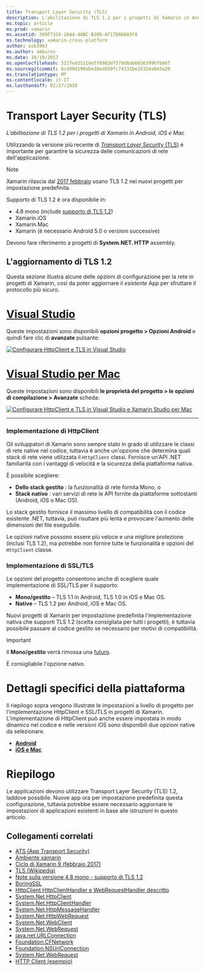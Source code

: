 ```yaml
---
title: Transport Layer Security (TLS)
description: L'abilitazione di TLS 1.2 per i progetti di Xamarin in Android, iOS e Mac
ms.topic: article
ms.prod: xamarin
ms.assetid: 399F71C6-16A4-4ABC-B30D-AF17D066A5FA
ms.technology: xamarin-cross-platform
author: asb3993
ms.author: amburns
ms.date: 10/10/2017
ms.openlocfilehash: 5237ed35116e5f8983df579d0ab68363996fb06f
ms.sourcegitcommit: 6cd40d190abe38edd50fc74331be15324a845a28
ms.translationtype: MT
ms.contentlocale: it-IT
ms.lasthandoff: 02/27/2018
---
```

# <a name="transport-layer-security-tls"></a>Transport Layer Security (TLS)

_L'abilitazione di TLS 1.2 per i progetti di Xamarin in Android, iOS e Mac_

Utilizzando la versione più recente di [ _Transport Layer Security_ (TLS)](https://en.wikipedia.org/wiki/Transport_Layer_Security) è importante per garantire la sicurezza delle comunicazioni di rete dell'applicazione.

> [!NOTE]
> Xamarin rilascia dal [2017 febbraio](https://releases.xamarin.com/stable-release-cycle-9/) usano TLS 1.2 nei nuovi progetti per impostazione predefinita.

Supporto di TLS 1.2 è ora disponibile in:

* 4.8 mono (include [supporto di TLS 1.2](http://www.mono-project.com/docs/about-mono/releases/4.8.0/#tls-12-support))
* Xamarin.iOS
* Xamarin.Mac
* Xamarin (è necessario Android 5.0 o versioni successive)

Devono fare riferimento a progetti di **System.NET. HTTP** assembly. 

## <a name="updating-to-tls-12"></a>L'aggiornamento di TLS 1.2

Questa sezione illustra alcune delle opzioni di configurazione per la rete in progetti di Xamarin, così da poter aggiornare il _esistente_ App per sfruttare il protocollo più sicuro.


# <a name="visual-studiotabvswin"></a>[Visual Studio](#tab/vswin)

Queste impostazioni sono disponibili **opzioni progetto > Opzioni Android** e quindi fare clic di **avanzate** pulsante: 

[![Configurare HttpClient e TLS in Visual Studio](transport-layer-security-images/properties-vs-sml.png)](transport-layer-security-images/properties-vs.png)

# <a name="visual-studio-for-mactabvsmac"></a>[Visual Studio per Mac](#tab/vsmac)
Queste impostazioni sono disponibili **le proprietà del progetto > le opzioni di compilazione > Avanzate** scheda:

[![Configurare HttpClient e TLS in Visual Studio e Xamarin Studio per Mac](transport-layer-security-images/properties-xs-sml.png)](transport-layer-security-images/properties-xs.png)

-----


### <a name="httpclient-implementation"></a>Implementazione di HttpClient

Gli sviluppatori di Xamarin sono sempre stato in grado di utilizzare le classi di rete native nel codice, tuttavia è anche un'opzione che determina quali stack di rete viene utilizzata il `HttpClient` classi. Fornisce un'API .NET familiarità con i vantaggi di velocità e la sicurezza della piattaforma nativa.

È possibile scegliere:

- **Dello stack gestito** : la funzionalità di rete fornita Mono, o
- **Stack nativo** : vari servizi di rete le API fornite da piattaforme sottostanti (Android, iOS o Mac OS).

Lo stack gestito fornisce il massimo livello di compatibilità con il codice esistente .NET, tuttavia, può risultare più lenta e provocare l'aumento delle dimensioni del file eseguibile.

Le opzioni native possono essere più veloce e una migliore protezione (inclusi TLS 1.2), ma potrebbe non fornire tutte le funzionalità e opzioni del `HttpClient` classe.


### <a name="ssltls-implementation"></a>Implementazione di SSL/TLS

Le opzioni del progetto consentono anche di scegliere quale implementazione di SSL/TLS per il supporto:

- **Mono/gestito** – TLS 1.1 in Android, TLS 1.0 in iOS e Mac OS.
- **Native** – TLS 1.2 per Android, iOS e Mac OS.

Nuovi progetti di Xamarin per impostazione predefinita l'implementazione nativa che supporti TLS 1.2 (scelta consigliata per tutti i progetti), è tuttavia possibile passare al codice gestito se necessario per motivi di compatibilità.

> [!IMPORTANT]
> Il **Mono/gestito** verrà rimossa una [futuro](https://developer.xamarin.com/releases/ios/xamarin.ios_10/xamarin.ios_10.8/).
>
> È consigliabile l'opzione nativo.

# <a name="platform-specific-details"></a>Dettagli specifici della piattaforma

Il riepilogo sopra vengono illustrate le impostazioni a livello di progetto per l'implementazione HttpClient e SSL/TLS in progetti di Xamarin. L'implementazione di HttpClient può anche essere impostata in modo dinamico nel codice e nelle versioni iOS sono disponibili due opzioni native da selezionare.

- [**Android**](~/android/app-fundamentals/http-stack.md)
- [**iOS e Mac**](~/cross-platform/macios/http-stack.md)


# <a name="summary"></a>Riepilogo

Le applicazioni devono utilizzare Transport Layer Security (TLS) 1.2, laddove possibile.
Nuove app ora per impostazione predefinita questa configurazione, tuttavia potrebbe essere necessario aggiornare le impostazioni di applicazioni esistenti in base alle istruzioni in questo articolo.

## <a name="related-links"></a>Collegamenti correlati

- [ATS (App Transport Security)](~/ios/app-fundamentals/ats.md)
- [Ambiente xamarin](~/android/deploy-test/environment.md)
- [Ciclo di Xamarin 9 (febbraio 2017)](https://releases.xamarin.com/stable-release-cycle-9/)
- [TLS (Wikipedia)](https://en.wikipedia.org/wiki/Transport_Layer_Security)
- [Note sulla versione 4.8 mono - supporto di TLS 1.2](http://www.mono-project.com/docs/about-monohttps://developer.xamarin.com/releases/4.8.0/#tls-12-support)
- [BoringSSL](https://boringssl.googlesource.com/boringssl/)
- [HttpClient HttpClientHandler e WebRequestHandler descritto](https://blogs.msdn.microsoft.com/henrikn/2012/08/07/httpclient-httpclienthandler-and-webrequesthandler-explained/)
- [System.Net.HttpClient](https://msdn.microsoft.com/en-us/library/system.net.http.httpclient(v=vs.118).aspx)
- [System.Net.HttpClientHandler](https://msdn.microsoft.com/en-us/library/system.net.http.httpclienthandler(v=vs.118).aspx)
- [System.Net.HttpMessageHandler](https://msdn.microsoft.com/en-us/library/system.net.http.httpmessagehandler(v=vs.118).aspx)
- [System.Net.HttpWebRequest](https://msdn.microsoft.com/en-us/library/system.net.httpwebrequest(v=vs.110).aspx)
- [System.Net.WebClient](https://msdn.microsoft.com/en-us/library/system.net.webclient(v=vs.110).aspx)
- [System.Net.WebRequest](https://msdn.microsoft.com/en-us/library/system.net.webrequest(v=vs.110).aspx)
- [java.net.URLConnection](http://developer.android.com/reference/java/net/URLConnection.html)
- [Foundation.CFNetwork](https://developer.xamarin.com/api/type/CoreFoundation.CFNetwork/)
- [Foundation.NSUrlConnection](https://developer.xamarin.com/api/type/Foundation.NSUrlConnection/)
- [System.Net.WebRequest](https://msdn.microsoft.com/en-us/library/system.net.webrequest(v=vs.110).aspx)
- [HTTP Client (esempio)](https://developer.xamarin.com/samples/monotouch/HttpClient/)
